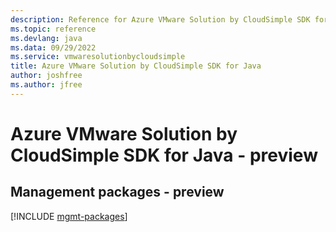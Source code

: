 ```yaml
---
description: Reference for Azure VMware Solution by CloudSimple SDK for Java
ms.topic: reference
ms.devlang: java
ms.data: 09/29/2022
ms.service: vmwaresolutionbycloudsimple
title: Azure VMware Solution by CloudSimple SDK for Java
author: joshfree
ms.author: jfree
---
```

# Azure VMware Solution by CloudSimple SDK for Java - preview

## Management packages - preview
[!INCLUDE [mgmt-packages](vmware-solution-by-cloudsimple-mgmt-index.md)]